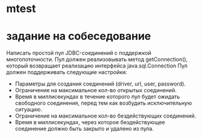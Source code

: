 # mtest
# задание на собеседование
Написать простой пул JDBC-соединений с поддержкой многопоточности.
Пул должен реализовывать метод getConnection(), который возвращает реализацию
интерфейса java.sql.Connection
Пул должен поддерживать следующие настройки:
* Параметры для создания соединений (driver, url, user, password).
* Ограничение на максимальное кол-во открытых соединений.
* Время в миллисекундах в течение которого пул будет ожидать свободного соединения,
перед тем как возбудить исключительную ситуацию.
* Ограничение на максимальное кол-во бездействующих соединений.
* Время в миллисекундах, через которое бездействующее соединение должно быть
закрыто и удалено из пула.
